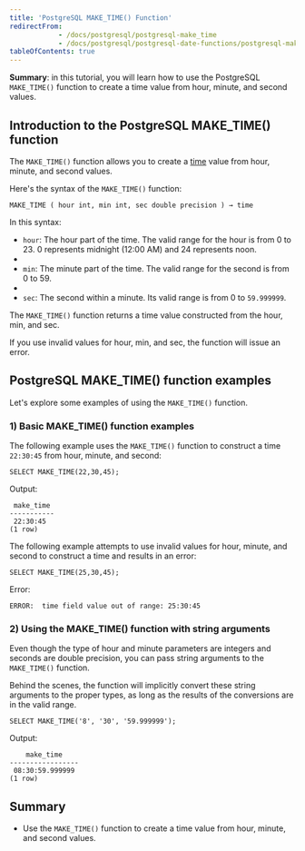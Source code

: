```yaml
---
title: 'PostgreSQL MAKE_TIME() Function'
redirectFrom:
            - /docs/postgresql/postgresql-make_time 
            - /docs/postgresql/postgresql-date-functions/postgresql-make_time
tableOfContents: true
---
```



**Summary**: in this tutorial, you will learn how to use the PostgreSQL `MAKE_TIME()` function to create a time value from hour, minute, and second values.

## Introduction to the PostgreSQL MAKE_TIME() function

The `MAKE_TIME()` function allows you to create a [time](/docs/postgresql/postgresql-time) value from hour, minute, and second values.

Here's the syntax of the `MAKE_TIME()` function:

```
MAKE_TIME ( hour int, min int, sec double precision ) → time
```

In this syntax:

- `hour`: The hour part of the time. The valid range for the hour is from 0 to 23. 0 represents midnight (12:00 AM) and 24 represents noon.
-
- `min`: The minute part of the time. The valid range for the second is from 0 to 59.
-
- `sec`: The second within a minute. Its valid range is from 0 to `59.999999`.

The `MAKE_TIME()` function returns a time value constructed from the hour, min, and sec.

If you use invalid values for hour, min, and sec, the function will issue an error.

## PostgreSQL MAKE_TIME() function examples

Let's explore some examples of using the `MAKE_TIME()` function.

### 1) Basic MAKE_TIME() function examples

The following example uses the `MAKE_TIME()` function to construct a time `22:30:45` from hour, minute, and second:

```
SELECT MAKE_TIME(22,30,45);
```

Output:

```
 make_time
-----------
 22:30:45
(1 row)
```

The following example attempts to use invalid values for hour, minute, and second to construct a time and results in an error:

```
SELECT MAKE_TIME(25,30,45);
```

Error:

```
ERROR:  time field value out of range: 25:30:45
```

### 2) Using the MAKE_TIME() function with string arguments

Even though the type of hour and minute parameters are integers and seconds are double precision, you can pass string arguments to the `MAKE_TIME()` function.

Behind the scenes, the function will implicitly convert these string arguments to the proper types, as long as the results of the conversions are in the valid range.

```
SELECT MAKE_TIME('8', '30', '59.999999');
```

Output:

```
    make_time
-----------------
 08:30:59.999999
(1 row)
```

## Summary

- Use the `MAKE_TIME()` function to create a time value from hour, minute, and second values.
